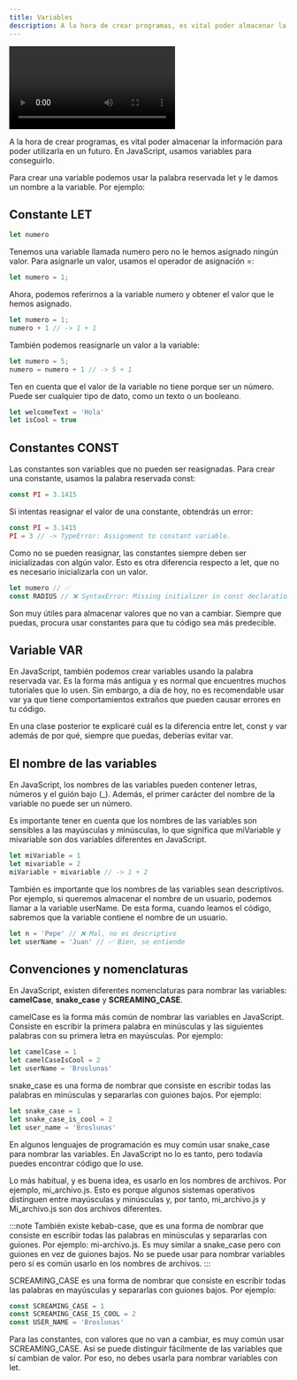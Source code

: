 ```yaml
---
title: Variables
description: A la hora de crear programas, es vital poder almacenar la información para poder utilizarla en un futuro. En JavaScript, usamos variables para conseguirlo.
---
```


<video class="container video" controls>
    <source src="/assets/video/introduccion/variables.mp4" type="video/mp4">
</video>

A la hora de crear programas, es vital poder almacenar la información para poder utilizarla en un futuro. En JavaScript, usamos variables para conseguirlo.

Para crear una variable podemos usar la palabra reservada let y le damos un nombre a la variable. Por ejemplo:

## Constante LET
```js title="Variable LET"
let numero
```

Tenemos una variable llamada numero pero no le hemos asignado ningún valor. Para asignarle un valor, usamos el operador de asignación =:
```js title="Variable LET + Valor"
let numero = 1;
```
Ahora, podemos referirnos a la variable numero y obtener el valor que le hemos asignado.
```js title="Llamar a variable"
let numero = 1;
numero + 1 // -> 1 + 1
```
También podemos reasignarle un valor a la variable:
```js title="Reasignar valor"
let numero = 5;
numero = numero + 1 // -> 5 + 1 
```
Ten en cuenta que el valor de la variable no tiene porque ser un número. Puede ser cualquier tipo de dato, como un texto o un booleano.
```js title="Reasignar valor"
let welcomeText = 'Hola'
let isCool = true
```

## Constantes CONST
Las constantes son variables que no pueden ser reasignadas. Para crear una constante, usamos la palabra reservada const:
```js title="Const"
const PI = 3.1415
```
Si intentas reasignar el valor de una constante, obtendrás un error:
```js title="Reasignar valor"
const PI = 3.1415
PI = 3 // -> TypeError: Assignment to constant variable.
```
Como no se pueden reasignar, las constantes siempre deben ser inicializadas con algún valor. Esto es otra diferencia respecto a let, que no es necesario inicializarla con un valor.
```js title="Dar valor a la variable const"
let numero // ✅
const RADIUS // ❌ SyntaxError: Missing initializer in const declaration
```
Son muy útiles para almacenar valores que no van a cambiar. Siempre que puedas, procura usar constantes para que tu código sea más predecible.

## Variable VAR
En JavaScript, también podemos crear variables usando la palabra reservada var. Es la forma más antigua y es normal que encuentres muchos tutoriales que lo usen. Sin embargo, a día de hoy, no es recomendable usar var ya que tiene comportamientos extraños que pueden causar errores en tu código.

En una clase posterior te explicaré cuál es la diferencia entre let, const y var además de por qué, siempre que puedas, deberías evitar var.

## El nombre de las variables
En JavaScript, los nombres de las variables pueden contener letras, números y el guión bajo (_). Además, el primer carácter del nombre de la variable no puede ser un número.

Es importante tener en cuenta que los nombres de las variables son sensibles a las mayúsculas y minúsculas, lo que significa que miVariable y mivariable son dos variables diferentes en JavaScript.
```js title="Nombres de las variables"
let miVariable = 1
let mivariable = 2
miVariable + mivariable // -> 1 + 2
```
También es importante que los nombres de las variables sean descriptivos. Por ejemplo, si queremos almacenar el nombre de un usuario, podemos llamar a la variable userName. De esta forma, cuando leamos el código, sabremos que la variable contiene el nombre de un usuario.
```js title="Nombres de las variables"
let n = 'Pepe' // ❌ Mal, no es descriptivo
let userName = 'Juan' // ✅ Bien, se entiende
```

## Convenciones y nomenclaturas
En JavaScript, existen diferentes nomenclaturas para nombrar las variables: **camelCase**, **snake_case** y **SCREAMING_CASE**.

camelCase es la forma más común de nombrar las variables en JavaScript. Consiste en escribir la primera palabra en minúsculas y las siguientes palabras con su primera letra en mayúsculas. Por ejemplo:

```js title="camelCase"
let camelCase = 1
let camelCaseIsCool = 2
let userName = 'Broslunas'
```
snake_case es una forma de nombrar que consiste en escribir todas las palabras en minúsculas y separarlas con guiones bajos. Por ejemplo:

```js title="snake_case"
let snake_case = 1
let snake_case_is_cool = 2
let user_name = 'Broslunas'
```
En algunos lenguajes de programación es muy común usar snake_case para nombrar las variables. En JavaScript no lo es tanto, pero todavía puedes encontrar código que lo use.

Lo más habitual, y es buena idea, es usarlo en los nombres de archivos. Por ejemplo, mi_archivo.js. Esto es porque algunos sistemas operativos distinguen entre mayúsculas y minúsculas y, por tanto, mi_archivo.js y Mi_archivo.js son dos archivos diferentes.

:::note
También existe kebab-case, que es una forma de nombrar que consiste en escribir todas las palabras en minúsculas y separarlas con guiones. Por ejemplo: mi-archivo.js. Es muy similar a snake_case pero con guiones en vez de guiones bajos. No se puede usar para nombrar variables pero sí es común usarlo en los nombres de archivos.
:::

SCREAMING_CASE es una forma de nombrar que consiste en escribir todas las palabras en mayúsculas y separarlas con guiones bajos. Por ejemplo:

```js title="SCREAMING_CASE"
const SCREAMING_CASE = 1
const SCREAMING_CASE_IS_COOL = 2
const USER_NAME = 'Broslunas'
```
Para las constantes, con valores que no van a cambiar, es muy común usar SCREAMING_CASE. Así se puede distinguir fácilmente de las variables que sí cambian de valor. Por eso, no debes usarla para nombrar variables con let.
